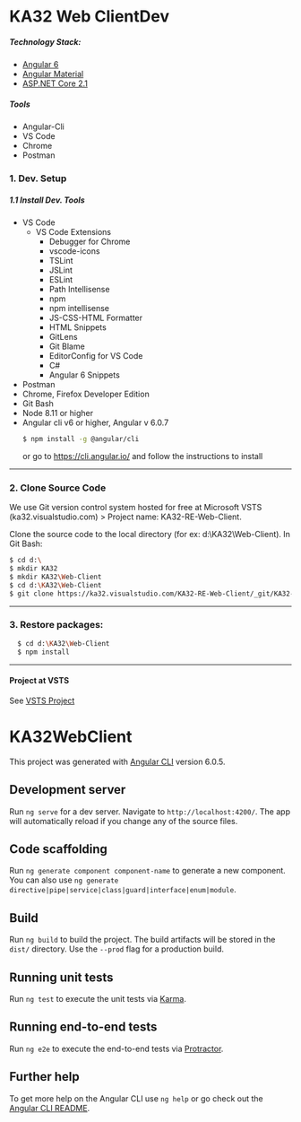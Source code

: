 # KA32 Web ClientDev

##### Technology Stack:
  - [Angular 6](https://.angular.io/)
  - [Angular Material](http://angular.material.io)
  - [ASP.NET Core 2.1](https://www.asp.net/)
##### Tools
  - Angular-Cli
  - VS Code
  - Chrome
  - Postman


### 1. Dev. Setup

##### 1.1 Install Dev. Tools
- VS Code
   - VS Code Extensions
     - Debugger for Chrome
     - vscode-icons
     - TSLint
     - JSLint
     - ESLint
     - Path Intellisense
     - npm
     - npm intellisense
     - JS-CSS-HTML Formatter
     - HTML Snippets
     - GitLens
     - Git Blame
     - EditorConfig for VS Code
     - C#
     - Angular 6 Snippets
- Postman
- Chrome, Firefox Developer Edition
- Git Bash
- Node 8.11 or higher
- Angular cli v6 or higher, Angular v 6.0.7
     ```sh
     $ npm install -g @angular/cli
     ```
    or go to https://cli.angular.io/ and follow the instructions to install
---

### 2. Clone Source Code
  We use Git version control system hosted for free at Microsoft VSTS (ka32.visualstudio.com) > Project name: KA32-RE-Web-Client.
  
  Clone the source code to the local directory (for ex: d:\KA32\Web-Client).
  In Git Bash:
  ```sh
  $ cd d:\
  $ mkdir KA32
  $ mkdir KA32\Web-Client
  $ cd d:\KA32\Web-Client
  $ git clone https://ka32.visualstudio.com/KA32-RE-Web-Client/_git/KA32-RE-Web-Client
  ```
---
### 3. Restore packages:
  ```sh
    $ cd d:\KA32\Web-Client
    $ npm install
  ```
---
#### Project at VSTS

See [VSTS Project](https://ka32.visualstudio.com/_git/KA32-RE-Web-Client)

# KA32WebClient

This project was generated with [Angular CLI](https://github.com/angular/angular-cli) version 6.0.5.

## Development server

Run `ng serve` for a dev server. Navigate to `http://localhost:4200/`. The app will automatically reload if you change any of the source files.

## Code scaffolding

Run `ng generate component component-name` to generate a new component. You can also use `ng generate directive|pipe|service|class|guard|interface|enum|module`.

## Build

Run `ng build` to build the project. The build artifacts will be stored in the `dist/` directory. Use the `--prod` flag for a production build.

## Running unit tests

Run `ng test` to execute the unit tests via [Karma](https://karma-runner.github.io).

## Running end-to-end tests

Run `ng e2e` to execute the end-to-end tests via [Protractor](http://www.protractortest.org/).

## Further help

To get more help on the Angular CLI use `ng help` or go check out the [Angular CLI README](https://github.com/angular/angular-cli/blob/master/README.md).
